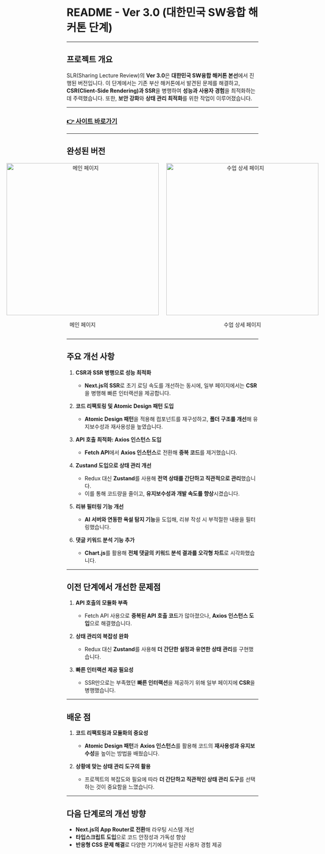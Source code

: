 # **README - Ver 3.0 (대한민국 SW융합 해커톤 단계)**

---

## **프로젝트 개요**  
SLR(Sharing Lecture Review)의 **Ver 3.0**은 **대한민국 SW융합 해커톤 본선**에서 진행된 버전입니다. 이 단계에서는 기존 부산 해커톤에서 발견된 문제를 해결하고, **CSR(Client-Side Rendering)과 SSR**을 병행하여 **성능과 사용자 경험**을 최적화하는 데 주력했습니다. 또한, **보안 강화**와 **상태 관리 최적화**를 위한 작업이 이루어졌습니다.

---

### [👉 사이트 바로가기](https://slr-phi.vercel.app/)  

---

## **완성된 버전**

<div align="center" style="display: flex; justify-content: center; gap: 20px;">
  <div>
    <img src="https://github.com/user-attachments/assets/554b46c9-cc66-4242-bfe7-f4a497dff392" alt="메인 페이지" width="400"/>
    <p align="center">메인 페이지</p>
  </div>
  <div>
    <img src="https://github.com/user-attachments/assets/f86edc9d-6392-4f45-bcec-2aeee1bd715a" alt="수업 상세 페이지" width="400"/>
    <p align="center">수업 상세 페이지</p>
  </div>
</div>

---

## **주요 개선 사항**

1. **CSR과 SSR 병행으로 성능 최적화**  
   - **Next.js의 SSR**로 초기 로딩 속도를 개선하는 동시에, 일부 페이지에서는 **CSR**을 병행해 빠른 인터랙션을 제공합니다.  

2. **코드 리팩토링 및 Atomic Design 패턴 도입**  
   - **Atomic Design 패턴**을 적용해 컴포넌트를 재구성하고, **폴더 구조를 개선**해 유지보수성과 재사용성을 높였습니다.

3. **API 호출 최적화: Axios 인스턴스 도입**  
   - **Fetch API**에서 **Axios 인스턴스**로 전환해 **중복 코드**를 제거했습니다.

4. **Zustand 도입으로 상태 관리 개선**  
   - Redux 대신 **Zustand**를 사용해 **전역 상태를 간단하고 직관적으로 관리**했습니다.  
   - 이를 통해 코드량을 줄이고, **유지보수성과 개발 속도를 향상**시켰습니다.

5. **리뷰 필터링 기능 개선**  
   - **AI 서버와 연동한 욕설 탐지 기능**을 도입해, 리뷰 작성 시 부적절한 내용을 필터링했습니다.

6. **댓글 키워드 분석 기능 추가**  
   - **Chart.js**를 활용해 **전체 댓글의 키워드 분석 결과를 오각형 차트**로 시각화했습니다.

---

## **이전 단계에서 개선한 문제점**

1. **API 호출의 모듈화 부족**  
   - Fetch API 사용으로 **중복된 API 호출 코드**가 많아졌으나, **Axios 인스턴스 도입**으로 해결했습니다.

2. **상태 관리의 복잡성 완화**  
   - Redux 대신 **Zustand**를 사용해 **더 간단한 설정과 유연한 상태 관리**를 구현했습니다.

3. **빠른 인터랙션 제공 필요성**  
   - SSR만으로는 부족했던 **빠른 인터랙션**을 제공하기 위해 일부 페이지에 **CSR**을 병행했습니다.

---

## **배운 점**

1. **코드 리팩토링과 모듈화의 중요성**  
   - **Atomic Design 패턴**과 **Axios 인스턴스**를 활용해 코드의 **재사용성과 유지보수성**을 높이는 방법을 배웠습니다.

2. **상황에 맞는 상태 관리 도구의 활용**  
   - 프로젝트의 복잡도와 필요에 따라 **더 간단하고 직관적인 상태 관리 도구**를 선택하는 것이 중요함을 느꼈습니다.

---

## **다음 단계로의 개선 방향**

- **Next.js의 App Router로 전환**해 라우팅 시스템 개선  
- **타입스크립트 도입**으로 코드 안정성과 가독성 향상  
- **반응형 CSS 문제 해결**로 다양한 기기에서 일관된 사용자 경험 제공  
